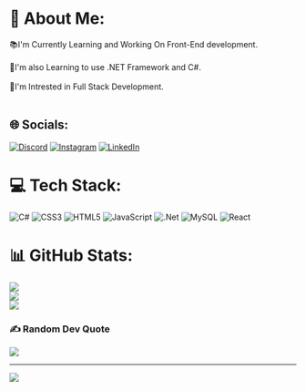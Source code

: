 # 💫 About Me:
📚I'm Currently Learning and Working On Front-End development.<br><br>👾I'm also Learning to use .NET Framework and C#.<br><br>👀I'm Intrested in Full Stack Development.<br><br>


## 🌐 Socials:
[![Discord](https://img.shields.io/badge/Discord-%237289DA.svg?logo=discord&logoColor=white)](https://discord.gg/Kakkarot#2799) [![Instagram](https://img.shields.io/badge/Instagram-%23E4405F.svg?logo=Instagram&logoColor=white)](https://instagram.com/Xx_hxshan_xX) [![LinkedIn](https://img.shields.io/badge/LinkedIn-%230077B5.svg?logo=linkedin&logoColor=white)](https://linkedin.com/in/G.Heshan) 

# 💻 Tech Stack:
![C#](https://img.shields.io/badge/c%23-%23239120.svg?style=for-the-badge&logo=c-sharp&logoColor=white) ![CSS3](https://img.shields.io/badge/css3-%231572B6.svg?style=for-the-badge&logo=css3&logoColor=white) ![HTML5](https://img.shields.io/badge/html5-%23E34F26.svg?style=for-the-badge&logo=html5&logoColor=white) ![JavaScript](https://img.shields.io/badge/javascript-%23323330.svg?style=for-the-badge&logo=javascript&logoColor=%23F7DF1E) ![.Net](https://img.shields.io/badge/.NET-5C2D91?style=for-the-badge&logo=.net&logoColor=white) ![MySQL](https://img.shields.io/badge/mysql-%2300f.svg?style=for-the-badge&logo=mysql&logoColor=white) ![React](https://img.shields.io/badge/react-%2320232a.svg?style=for-the-badge&logo=react&logoColor=%2361DAFB)
# 📊 GitHub Stats:
![](https://github-readme-stats.vercel.app/api?username=Hxshan&theme=tokyonight&hide_border=false&include_all_commits=true&count_private=false)<br/>
![](https://github-readme-streak-stats.herokuapp.com/?user=Hxshan&theme=tokyonight&hide_border=false)<br/>
![](https://github-readme-stats.vercel.app/api/top-langs/?username=Hxshan&theme=tokyonight&hide_border=false&include_all_commits=true&count_private=false&layout=compact)

### ✍️ Random Dev Quote
![](https://quotes-github-readme.vercel.app/api?type=horizontal&theme=radical)

---
[![](https://visitcount.itsvg.in/api?id=Hxshan&icon=0&color=0)](https://visitcount.itsvg.in)

<!-- Proudly created with GPRM ( https://gprm.itsvg.in ) -->
